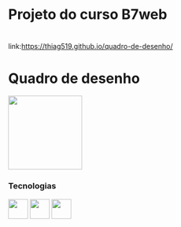   # Projeto do curso B7web
#
link:https://thiag519.github.io/quadro-de-desenho/
#
<div>
  <h1>Quadro de desenho</h1>
  <img height="150px" src="https://github.com/user-attachments/assets/8b5b4b61-c9bb-4ca7-9a6e-8e11d8594169"/> 
 
  <br/>
  <h3>Tecnologias</h3>
  <img height="40px" src="https://cdn.jsdelivr.net/gh/devicons/devicon@latest/icons/css3/css3-original.svg" /> 
  <img height="40px" src="https://cdn.jsdelivr.net/gh/devicons/devicon@latest/icons/javascript/javascript-original.svg" />  
  <img height="40px" src="https://cdn.jsdelivr.net/gh/devicons/devicon@latest/icons/html5/html5-original.svg" />
</div>

